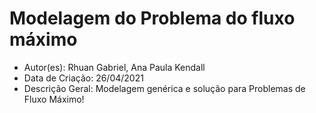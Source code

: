 # Modelagem do Problema do fluxo máximo

* Autor(es): Rhuan Gabriel, Ana Paula Kendall
* Data de Criação: 26/04/2021
* Descrição Geral: Modelagem genérica e solução para Problemas de Fluxo Máximo!